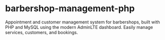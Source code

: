# barbershop-management-php
Appointment and customer management system for barbershops, built with PHP and MySQL using the modern AdminLTE dashboard. Easily manage services, customers, and bookings.
